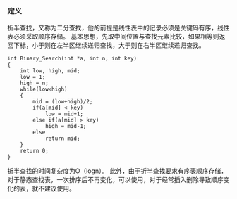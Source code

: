 ### 定义 ###
折半查找，又称为二分查找，他的前提是线性表中的记录必须是关键码有序，线性表必须采取顺序存储。
基本思想，先取中间位置与查找元素比较，如果相等则返回下标，小于则在左半区继续递归查找，大于则在右半区继续递归查找。

```
int Binary_Search(int *a, int n, int key)
{
    int low, high, mid;
    low = 1;
    high = n;
    while(low<high)
    {
        mid = (low+high)/2;
        if(a[mid] < key)
            low = mid+1;
        else if(a[mid] > key)
            high = mid-1;
        else
            return mid;
    }
    return 0;
}
```
折半查找的时间复杂度为O（logn）。
此外，由于折半查找要求有序表顺序存储，对于静态查找表，一次排序后不再变化，可以使用，对于经常插入删除导致顺序变化的表，就不建议使用。

